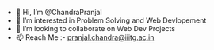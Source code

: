 - 👋 Hi, I’m @ChandraPranjal
- 👀 I’m interested in Problem Solving and Web Devlopement
- 💞️ I’m looking to collaborate on Web Dev Projects
- 📫 Reach Me :- pranjal.chandra@iiitg.ac.in

<!---
ChandraPranjal/ChandraPranjal is a ✨ special ✨ repository because its `README.md` (this file) appears on your GitHub profile.
You can click the Preview link to take a look at your changes.
--->
